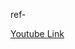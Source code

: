 ref- 

[Youtube Link](https://www.youtube.com/watch?v=-uUgQS_zRfk&list=PLj2ea3LWzneW5GSRRCvVvjn4croHn4Ev-&index=8)


